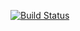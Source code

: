 
[![Build Status](https://travis-ci.org/laohanlinux/simple-bitcoin-rs.svg?branch=master)](https://travis-ci.org/laohanlinux/simple-bitcoin-rs)
